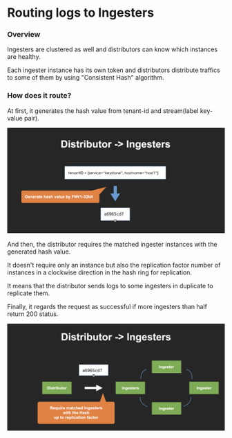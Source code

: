 # Routing logs to Ingesters

### Overview

Ingesters are clustered as well and distributors can know which instances are healthy.

Each ingester instance has its own token and distributors distribute traffics to some of them by using "Consistent Hash" algorithm.

### How does it route?

At first, it generates the hash value from tenant-id and stream(label key-value pair).

![](<../.gitbook/assets/ingestion-process-generate-hash-tenant-stream.png>)

And then, the distributor requires the matched ingester instances with the generated hash value.

It doesn't require only an instance but also the replication factor number of instances in a clockwise direction in the hash ring for replication.

It means that the distributor sends logs to some ingesters in duplicate to replicate them.

Finally, it regards the request as successful if more ingesters than half return 200 status.

![](<../.gitbook/assets/ingestion-process-request-ingesters.png>)
